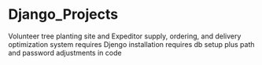 # Django_Projects
Volunteer tree planting site and Expeditor supply, ordering, and delivery optimization system
requires Djengo installation
requires db setup plus path and password adjustments in code
